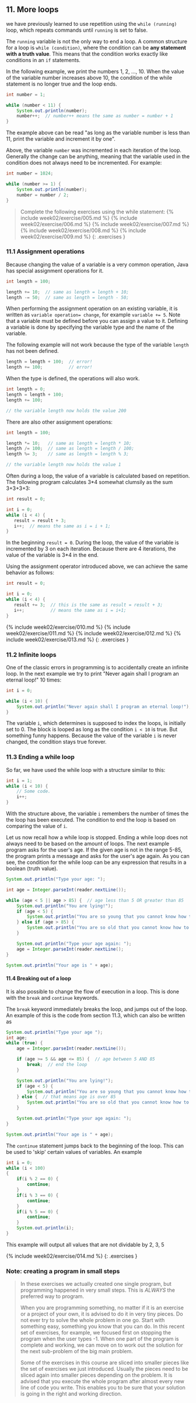 ## 11. More loops

we have previously learned to use repetition using the `while (running)` loop, which repeats commands until `running` is set to false.

The `running` variable is not the only way to end a loop. A common structure for a loop is `while (condition)`, where the condition can be **any statement with a truth value**. This means that the condition works exactly like conditions in an `if` statements.

In the following example, we print the numbers 1, 2, …, 10. When the value of the variable number increases above 10, the condition of the while statement is no longer true and the loop ends.

```java
int number = 1;

while (number < 11) {
    System.out.println(number);
    number++;  // number++ means the same as number = number + 1
}
```

The example above can be read "as long as the variable number is less than 11, print the variable and increment it by one".

Above, the variable `number` was incremented in each iteration of the loop. Generally the change can be anything, meaning that the variable used in the condition does not always need to be incremented. For example:

```java
int number = 1024;

while (number >= 1) {
    System.out.println(number);
    number = number / 2;
}
```

>Complete the following exercises using the while statement:
{% include week02/exercise/005.md %}
{% include week02/exercise/006.md %}
{% include week02/exercise/007.md %}
{% include week02/exercise/008.md %}
{% include week02/exercise/009.md %}
{: .exercises }

### 11.1 Assignment operations

Because changing the value of a variable is a very common operation, Java has special assignment operations for it.

```java
int length = 100;

length += 10;  // same as length = length + 10;
length -= 50;  // same as length = length - 50;
```

When performing the assignment operation on an existing variable, it is written as `variable operation= change`, for example `variable += 5`. Note that a variable must be defined before you can assign a value to it. Defining a variable is done by specifying the variable type and the name of the variable.

The following example will not work because the type of the variable `length` has not been defined.

```java
length = length + 100;  // error!
length += 100;          // error!
```

When the type is defined, the operations will also work.

```java
int length = 0;
length = length + 100;
length += 100;

// the variable length now holds the value 200
```

There are also other assignment operations:

```java
int length = 100;

length *= 10;   // same as length = length * 10;
length /= 100;  // same as length = length / 100;
length %= 3;    // same as length = length % 3;

// the variable length now holds the value 1
```

Often during a loop, the value of a variable is calculated based on repetition. The following program calculates 3*4 somewhat clumsily as the sum 3+3+3+3:

```java
int result = 0;

int i = 0;
while (i < 4) {
   result = result + 3;
   i++;  // means the same as i = i + 1;
}
```

In the beginning `result = 0`. During the loop, the value of the variable is incremented by 3 on each iteration. Because there are 4 iterations, the value of the variable is 3*4 in the end.

Using the assignment operator introduced above, we can achieve the same behavior as follows:

```java
int result = 0;

int i = 0;
while (i < 4) {
   result += 3;  // this is the same as result = result + 3;
   i++;          // means the same as i = i+1;
}
```

{% include week02/exercise/010.md %}
{% include week02/exercise/011.md %}
{% include week02/exercise/012.md %}
{% include week02/exercise/013.md %}
{: .exercises }

### 11.2 Infinite loops

One of the classic errors in programming is to accidentally create an infinite loop. In the next example we try to print "Never again shall I program an eternal loop!" 10 times:

```java
int i = 0;

while (i < 10) {
    System.out.println("Never again shall I program an eternal loop!");
}
```

The variable `i`, which determines is supposed to index the loops, is initially set to 0. The block is looped as long as the condition `i < 10` is true. But something funny happens. Because the value of the variable `i` is never changed, the condition stays true forever.

### 11.3 Ending a while loop

So far, we have used the while loop with a structure similar to this:

```java
int i = 1;
while (i < 10) {
    // Some code.
    i++;
}
```

With the structure above, the variable `i` remembers the number of times the the loop has been executed. The condition to end the loop is based on comparing the value of `i`.

Let us now recall how a while loop is stopped. Ending a while loop does not always need to be based on the amount of loops. The next example program asks for the user's age. If the given age is not in the range 5-85, the program prints a message and asks for the user's age again. As you can see, the condition for the while loop can be any expression that results in a boolean (truth value).

```java
System.out.println("Type your age: ");

int age = Integer.parseInt(reader.nextLine());

while (age < 5 || age > 85) {  // age less than 5 OR greater than 85
    System.out.println("You are lying!");
    if (age < 5) {
        System.out.println("You are so young that you cannot know how to write!");
    } else if (age > 85) {
        System.out.println("You are so old that you cannot know how to use a computer!");
    }

    System.out.println("Type your age again: ");
    age = Integer.parseInt(reader.nextLine();
}

System.out.println("Your age is " + age);
```

#### 11.4 Breaking out of a loop

It is also possible to change the flow of execution in a loop. This is done with the `break` and `continue` keywords.

The `break` keyword immediately breaks the loop, and jumps out of the loop. An example of this is the code from section 11.3, which can also be written as

```java
System.out.println("Type your age ");
int age;
while (true) {
    age = Integer.parseInt(reader.nextLine());

    if (age >= 5 && age <= 85) {  // age between 5 AND 85
        break;  // end the loop
    }

    System.out.println("You are lying!");
    if (age < 5) {
        System.out.println("You are so young that you cannot know how to write!");
    } else {  // that means age is over 85
        System.out.println("You are so old that you cannot know how to use a computer!");
    }

    System.out.println("Type your age again: ");
}

System.out.println("Your age is " + age);
```

The `continue` statement jumps back to the beginning of the loop. This can be used to 'skip' certain values of variables. An example

```java
int i = 0;
while (i < 100)
{
    if(i % 2 == 0) {
        continue;
    }
    if(i % 3 == 0) {
        continue;
    }
    if(i % 5 == 0) {
        continue;
    }
    System.out.println(i);
}
```

This example will output all values that are not dividable by 2, 3, 5


{% include week02/exercise/014.md %}
{: .exercises }

### Note: creating a program in small steps
>In these exercises we actually created one single program, but programming happened in very small steps. This is *ALWAYS* the preferred way to program.
>
>When you are programming something, no matter if it is an exercise or a project of your own, it is advised to do it in very tiny pieces. Do not ever try to solve the whole problem in one go. Start with something easy, something you know that you can do. In this recent set of exercises, for example, we focused first on stopping the program when the user types -1. When one part of the program is complete and working, we can move on to work out the solution for the next sub-problem of the big main problem.
>
>Some of the exercises in this course are sliced into smaller pieces like the set of exercises we just introduced. Usually the pieces need to be sliced again into smaller pieces depending on the problem. It is advised that you execute the whole program after almost every new line of code you write. This enables you to be sure that your solution is going in the right and working direction.

